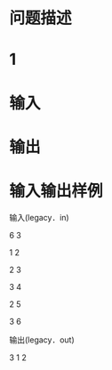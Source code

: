 

# 问题描述



# 1



# 输入



# 输出



# 输入输出样例


<p>
	输入(legacy．in)
</p>
<p>
	6 3
</p>
<p>
	1 2
</p>
<p>
	2 3
</p>
<p>
	3 4
</p>
<p>
	2 5
</p>
<p>
	3 6
</p>
<p>
	输出(legacy．out)
</p>
<p>
	3 1 2
</p>
